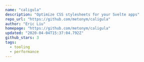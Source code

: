 ```yaml
---
name: "caligula"
description: "Optimize CSS stylesheets for your Svelte apps"
repo_url: "https://github.com/metonym/caligula"
author: "Eric Liu"
homepage: "https://github.com/metonym/caligula"
updated: "2020-04-04T15:37:04.792Z"
github_stars: 3
tags: 
  - tooling
  - performance
---
```

